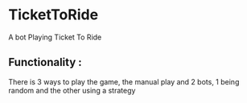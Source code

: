 # TicketToRide
A bot Playing Ticket To Ride

## Functionality :
There is 3 ways to play the game, the manual play and 2 bots, 1 being random and the other using a strategy